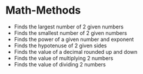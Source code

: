 # Math-Methods
 
- Finds the largest number of 2 given numbers
- Finds the smallest number of 2 given numbers
- Finds the power of a given number and exponent
- Finds the hypotenuse of 2 given sides
- Finds the value of a decimal rounded up and down
- Finds the value of multiplying 2 numbers
- Finds the value of dividing 2 numbers
